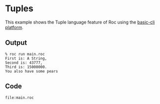 
# Tuples

This example shows the Tuple language feature of Roc using the [basic-cli platform](https://github.com/roc-lang/basic-cli).

## Output

```
% roc run main.roc
First is: A String,
Second is: 43777, 
Third is: 15000000.
You also have some pears
```

## Code
```roc
file:main.roc
```